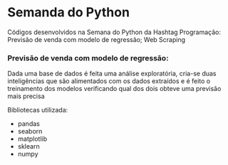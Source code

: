 # Semanda do Python
Códigos desenvolvidos na Semana do Python da Hashtag Programação: Previsão de venda com modelo de regressão; Web Scraping

### Previsão de venda com modelo de regressão:
Dada uma base de dados é feita uma análise exploratória, cria-se duas inteligências que são alimentados com os dados extraídos e é feito o treinamento dos modelos verificando qual dos dois obteve uma previsão mais precisa 

Bibliotecas utilizada: 
  - pandas
  - seaborn
  - matplotlib
  - sklearn
  - numpy

